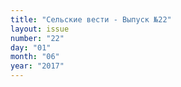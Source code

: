 ```yaml
---
title: "Сельские вести - Выпуск №22"
layout: issue
number: "22"
day: "01"
month: "06"
year: "2017"
---
```

